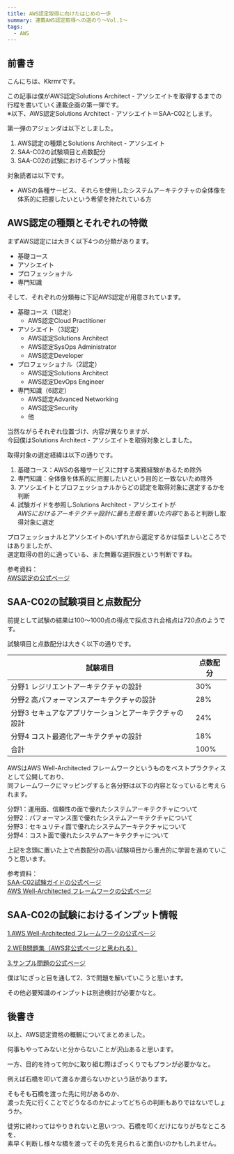 ```yaml
---
title: AWS認定取得に向けたはじめの一歩
summary: 連載AWS認定取得への道のり～Vol.1～
tags:
  - AWS
---
```


## 前書き

こんにちは、Kkrmrです。

この記事は僕がAWS認定Solutions Architect - アソシエイトを取得するまでの  
行程を書いていく連載企画の第一弾です。  
※以下、AWS認定Solutions Architect - アソシエイト＝SAA-C02とします。

第一弾のアジェンダは以下としました。

1. AWS認定の種類とSolutions Architect - アソシエイト
2. SAA-C02の試験項目と点数配分
3. SAA-C02の試験におけるインプット情報

対象読者は以下です。

- AWSの各種サービス、それらを使用したシステムアーキテクチャの全体像を  
  体系的に把握したいという希望を持たれている方

## AWS認定の種類とそれぞれの特徴

まずAWS認定には大きく以下4つの分類があります。

- 基礎コース
- アソシエイト
- プロフェッショナル
- 専門知識

そして、それぞれの分類毎に下記AWS認定が用意されています。

- 基礎コース（1認定）
  - AWS認定Cloud Practitioner
- アソシエイト（3認定）
  - AWS認定Solutions Architect
  - AWS認定SysOps Administrator
  - AWS認定Developer
- プロフェッショナル（2認定）
  - AWS認定Solutions Architect
  - AWS認定DevOps Engineer
- 専門知識（6認定）
  - AWS認定Advanced Networking
  - AWS認定Security
  - 他

当然ながらそれぞれ位置づけ、内容が異なりますが、  
今回僕はSolutions Architect - アソシエイトを取得対象としました。

取得対象の選定経緯は以下の通りです。

1. 基礎コース：AWSの各種サービスに対する実務経験があるため除外
2. 専門知識：全体像を体系的に把握したいという目的と一致ないため除外
3. アソシエイトとプロフェッショナルからどの認定を取得対象に選定するかを判断
4. 試験ガイドを参照しSolutions Architect - アソシエイトが  
   *AWSにおけるアーキテクチャ設計に最も主眼を置いた内容*であると判断し取得対象に選定

プロフェッショナルとアソシエイトのいずれから選定するかは悩ましいところではありましたが、  
選定取得の目的に適っている、また無難な選択肢という判断ですね。

参考資料：  
[AWS認定の公式ページ](https://aws.amazon.com/jp/certification/?nc2=sb_ce_co)

## SAA-C02の試験項目と点数配分

前提として試験の結果は100～1000点の得点で採点され合格点は720点のようです。

試験項目と点数配分は大きく以下の通りです。

| 試験項目                                               | 点数配分 |
| ------------------------------------------------------ | -------- |
| 分野1 レジリエントアーキテクチャの設計                 | 30%      |
| 分野2 高パフォーマンスアーキテクチャの設計             | 28%      |
| 分野3 セキュアなアプリケーションとアーキテクチャの設計 | 24%      |
| 分野4 コスト最適化アーキテクチャの設計                 | 18%      |
| 合計                                                   | 100%     |

AWSはAWS Well-Architected フレームワークというものをベストプラクティスとして公開しており、  
同フレームワークにマッピングすると各分野は以下の内容となっていると考えられます。

分野1：運用面、信頼性の面で優れたシステムアーキテクチャについて  
分野2：パフォーマンス面で優れたシステムアーキテクチャについて  
分野3：セキュリティ面で優れたシステムアーキテクチャについて  
分野4：コスト面で優れたシステムアーキテクチャについて  

上記を念頭に置いた上で点数配分の高い試験項目から重点的に学習を進めていこうと思います。

参考資料：  
[SAA-C02試験ガイドの公式ページ](https://d1.awsstatic.com/ja_JP/training-and-certification/docs-sa-assoc/AWS-Certified-Solutions-Architect-Associate_Exam-Guide.pdf)  
[AWS Well-Architected フレームワークの公式ページ](https://aws.amazon.com/jp/architecture/well-architected/?wa-lens-whitepapers.sort-by=item.additionalFields.sortDate&wa-lens-whitepapers.sort-order=desc)

## SAA-C02の試験におけるインプット情報

[1.AWS Well-Architected フレームワークの公式ページ](https://aws.amazon.com/jp/architecture/well-architected/?wa-lens-whitepapers.sort-by=item.additionalFields.sortDate&wa-lens-whitepapers.sort-order=desc)

[2.WEB問題集（AWS非公式ページと思われる）](https://aws-exam.net/saa/)

[3.サンプル問題の公式ページ](https://d1.awsstatic.com/ja_JP/training-and-certification/docs-sa-assoc/AWS-Certified-Solutions-Architect-Associate_Sample-Questions.pdf)

僕は1にざっと目を通して2、3で問題を解いていこうと思います。

その他必要知識のインプットは別途検討が必要かなと。

## 後書き

以上、AWS認定資格の概観についてまとめました。

何事もやってみないと分からないことが沢山あると思います。

一方、目的を持って何かに取り組む際はざっくりでもプランが必要かなと。

例えば石橋を叩いて渡るか渡らないかという話があります。

そもそも石橋を渡った先に何があるのか、  
渡った先に行くことでどうなるのかによってどちらの判断もありではないでしょうか。

徒労に終わってはやりきれないと思いつつ、石橋を叩くだけになりがちなところを、  
素早く判断し様々な橋を渡ってその先を見られると面白いのかもしれません。
